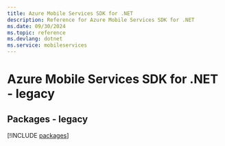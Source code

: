 ```yaml
---
title: Azure Mobile Services SDK for .NET
description: Reference for Azure Mobile Services SDK for .NET
ms.date: 09/30/2024
ms.topic: reference
ms.devlang: dotnet
ms.service: mobileservices
---
```

# Azure Mobile Services SDK for .NET - legacy
## Packages - legacy
[!INCLUDE [packages](mobile-services-index.md)]